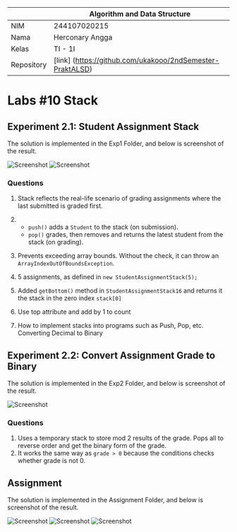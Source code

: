 |  | Algorithm and Data Structure |
|--|--|
| NIM |  244107020215|
| Nama |  Herconary Angga |
| Kelas | TI - 1I |
| Repository | [link] (https://github.com/ukakooo/2ndSemester-PraktALSD) |

# Labs #10 Stack

## Experiment 2.1: Student Assignment Stack

The solution is implemented in the Exp1 Folder, and below is screenshot of the result.

![Screenshot](src/Exp1/1.png)
![Screenshot](src/Exp1/2.png)

### Questions
1. Stack reflects the real-life scenario of grading assignments where the last submitted is graded first.

2. 
   - `push()` adds a `Student` to the stack (on submission).
   - `pop()` grades, then removes and returns the latest student from the stack (on grading).

3. Prevents exceeding array bounds. Without the check, it can throw an `ArrayIndexOutOfBoundsException`.

4. 5 assignments, as defined in `new StudentAssignmentStack(5);`

5. Added `getBottom()` method in `StudentAssignmentStack16` and returns it the stack in the zero index `stack[0]`

6. Use top attribute and add by 1 to count

7. How to implement stacks into programs such as Push, Pop, etc. Converting Decimal to Binary

## Experiment 2.2: Convert Assignment Grade to Binary

The solution is implemented in the Exp2 Folder, and below is screenshot of the result.

![Screenshot](src/Exp2/3.png)

### Questions
1. Uses a temporary stack to store mod 2 results of the grade. Pops all to reverse order and get the binary form of the grade.
2. It works the same way as `grade > 0` because the conditions checks whether grade is not 0.

## Assignment

The solution is implemented in the Assignment Folder, and below is screenshot of the result.

![Screenshot](src/Assignment/1.png)
![Screenshot](src/Assignment/2.png)
![Screenshot](src/Assignment/3.png)